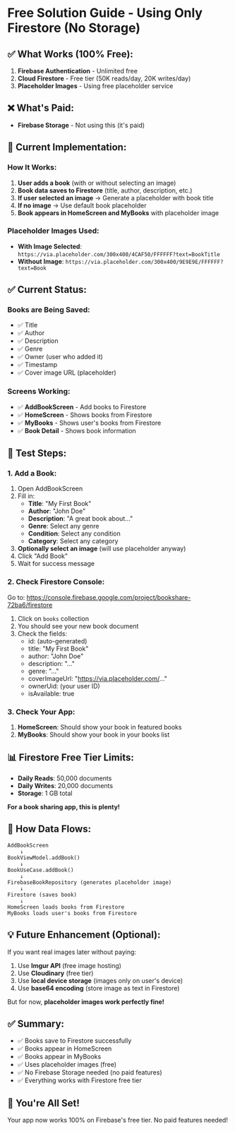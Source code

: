 # Free Solution Guide - Using Only Firestore (No Storage)

## ✅ What Works (100% Free):

1. **Firebase Authentication** - Unlimited free
2. **Cloud Firestore** - Free tier (50K reads/day, 20K writes/day)
3. **Placeholder Images** - Using free placeholder service

## ❌ What's Paid:

- **Firebase Storage** - Not using this (it's paid)

## 🎯 Current Implementation:

### How It Works:

1. **User adds a book** (with or without selecting an image)
2. **Book data saves to Firestore** (title, author, description, etc.)
3. **If user selected an image** → Generate a placeholder with book title
4. **If no image** → Use default book placeholder
5. **Book appears in HomeScreen and MyBooks** with placeholder image

### Placeholder Images Used:

- **With Image Selected**: `https://via.placeholder.com/300x400/4CAF50/FFFFFF?text=BookTitle`
- **Without Image**: `https://via.placeholder.com/300x400/9E9E9E/FFFFFF?text=Book`

## ✅ Current Status:

### Books are Being Saved:
- ✅ Title
- ✅ Author
- ✅ Description
- ✅ Genre
- ✅ Owner (user who added it)
- ✅ Timestamp
- ✅ Cover image URL (placeholder)

### Screens Working:
- ✅ **AddBookScreen** - Add books to Firestore
- ✅ **HomeScreen** - Shows books from Firestore
- ✅ **MyBooks** - Shows user's books from Firestore
- ✅ **Book Detail** - Shows book information

## 🧪 Test Steps:

### 1. Add a Book:

1. Open AddBookScreen
2. Fill in:
   - **Title**: "My First Book"
   - **Author**: "John Doe"
   - **Description**: "A great book about..."
   - **Genre**: Select any genre
   - **Condition**: Select any condition
   - **Category**: Select any category
3. **Optionally select an image** (will use placeholder anyway)
4. Click "Add Book"
5. Wait for success message

### 2. Check Firestore Console:

Go to: https://console.firebase.google.com/project/bookshare-72ba6/firestore

1. Click on `books` collection
2. You should see your new book document
3. Check the fields:
   - id: (auto-generated)
   - title: "My First Book"
   - author: "John Doe"
   - description: "..."
   - genre: "..."
   - coverImageUrl: "https://via.placeholder.com/..."
   - ownerUid: (your user ID)
   - isAvailable: true

### 3. Check Your App:

1. **HomeScreen**: Should show your book in featured books
2. **MyBooks**: Should show your book in your books list

## 📊 Firestore Free Tier Limits:

- **Daily Reads**: 50,000 documents
- **Daily Writes**: 20,000 documents
- **Storage**: 1 GB total

**For a book sharing app, this is plenty!**

## 🔄 How Data Flows:

```
AddBookScreen
    ↓
BookViewModel.addBook()
    ↓
BookUseCase.addBook()
    ↓
FirebaseBookRepository (generates placeholder image)
    ↓
Firestore (saves book)
    ↓
HomeScreen loads books from Firestore
MyBooks loads user's books from Firestore
```

## 💡 Future Enhancement (Optional):

If you want real images later without paying:

1. Use **Imgur API** (free image hosting)
2. Use **Cloudinary** (free tier)
3. Use **local device storage** (images only on user's device)
4. Use **base64 encoding** (store image as text in Firestore)

But for now, **placeholder images work perfectly fine!**

## ✅ Summary:

- ✅ Books save to Firestore successfully
- ✅ Books appear in HomeScreen
- ✅ Books appear in MyBooks
- ✅ Uses placeholder images (free)
- ✅ No Firebase Storage needed (no paid features)
- ✅ Everything works with Firestore free tier

## 🎉 You're All Set!

Your app now works 100% on Firebase's free tier. No paid features needed!

